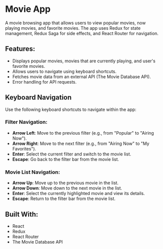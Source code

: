 # Movie App

A movie browsing app that allows users to view popular movies, now playing movies, and favorite movies. The app uses Redux for state management, Redux Saga for side effects, and React Router for navigation.

## Features:
- Displays popular movies, movies that are currently playing, and user's favorite movies.
- Allows users to navigate using keyboard shortcuts.
- Fetches movie data from an external API (The Movie Database API).
- Error handling for API requests.

## Keyboard Navigation

Use the following keyboard shortcuts to navigate within the app:

### Filter Navigation:
- **Arrow Left**: Move to the previous filter (e.g., from "Popular" to "Airing Now").
- **Arrow Right**: Move to the next filter (e.g., from "Airing Now" to "My Favorites").
- **Enter**: Select the current filter and switch to the movie list.
- **Escape**: Go back to the filter bar from the movie list.

### Movie List Navigation:
- **Arrow Up**: Move up to the previous movie in the list.
- **Arrow Down**: Move down to the next movie in the list.
- **Enter**: Select the currently highlighted movie and view its details.
- **Escape**: Return to the filter bar from the movie list.

## Built With:
- React
- Redux
- React Router
- The Movie Database API 
